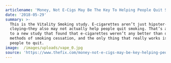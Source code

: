 ```yaml
---
articlename: 'Money, Not E-Cigs May Be The Key To Helping People Quit Smoking'
date: '2018-05-29'
summary: >-
  This is the Vitality Smoking study. E-cigarettes aren’t just hipster-y and
  cloying—they also may not actually help people quit smoking. That’s according
  to a new study that found that e-cigarettes weren’t any better than other
  methods of smoking cessation, and the only thing that really works is paying
  people to quit.
image:  /images/uploads/vape_0.jpg
source: 'https://www.thefix.com/money-not-e-cigs-may-be-key-helping-people-quit-smoking'
---
```


